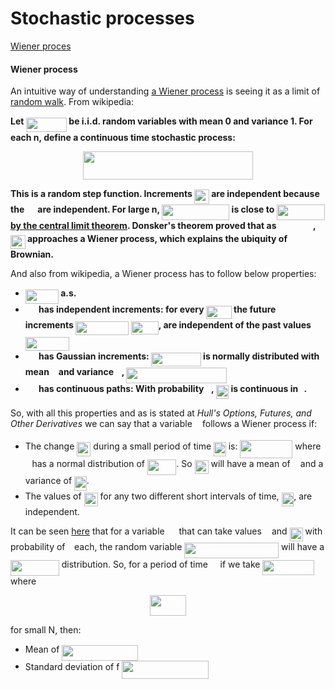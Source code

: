 # Stochastic processes #

[Wiener proces](#wiener-process)

#### Wiener process ####

An intuitive way of understanding [a Wiener process](https://en.wikipedia.org/wiki/Wiener_process) is seeing it as a limit of [random walk](https://github.com/joseprupi/randomwalk). From wikipedia:

**Let <img src="/tex/77f80dcb57870d15d47ff42fd83925b9.svg?invert_in_darkmode&sanitize=true" align=middle width=65.30938425pt height=22.831056599999986pt/> be i.i.d. random variables with mean 0 and variance 1. For each n, define a continuous time stochastic process:**


<p align="center"><img src="/tex/cbe2baa9af8de8d6361d646248ceadf3.svg?invert_in_darkmode&sanitize=true" align=middle width=271.98184695pt height=45.002035649999996pt/></p>

**This is a random step function. Increments <img src="/tex/fc848c2ebd267b4cd8b5bd06be9b2816.svg?invert_in_darkmode&sanitize=true" align=middle width=23.65115609999999pt height=22.465723500000017pt/> are independent because the <img src="/tex/44d9dddc6e2b61323f5595edb826a9f3.svg?invert_in_darkmode&sanitize=true" align=middle width=14.45784119999999pt height=22.831056599999986pt/> are independent. For large n, <img src="/tex/4a3405f5321fcb2629bfb24d3ba53383.svg?invert_in_darkmode&sanitize=true" align=middle width=108.24977789999998pt height=24.65753399999998pt/> is close to <img src="/tex/f7399f5fa2339fb9cc91ed56a55a7e6b.svg?invert_in_darkmode&sanitize=true" align=middle width=77.04326189999999pt height=24.65753399999998pt/> [by the central limit theorem](https://github.com/joseprupi/randomwalk#central-limit-theorem). Donsker's theorem proved that as <img src="/tex/ef14b5590a55d11e5c8dd5b37eb6fdf2.svg?invert_in_darkmode&sanitize=true" align=middle width=51.87587954999999pt height=14.15524440000002pt/> , <img src="/tex/fc848c2ebd267b4cd8b5bd06be9b2816.svg?invert_in_darkmode&sanitize=true" align=middle width=23.65115609999999pt height=22.465723500000017pt/> approaches a Wiener process, which explains the ubiquity of Brownian.**

And also from wikipedia, a Wiener process has to follow below properties:

* **<img src="/tex/8bbb73a94710de20f4c34bd07424b785.svg?invert_in_darkmode&sanitize=true" align=middle width=53.03643344999998pt height=22.465723500000017pt/> a.s.**
* **<img src="/tex/84c95f91a742c9ceb460a83f9b5090bf.svg?invert_in_darkmode&sanitize=true" align=middle width=17.80826024999999pt height=22.465723500000017pt/> has independent increments: for every <img src="/tex/5a55f30e694820fa3f61e00fd5ba99cd.svg?invert_in_darkmode&sanitize=true" align=middle width=40.639161749999985pt height=21.18721440000001pt/> the future increments <img src="/tex/13b9a8515ad4a4e22699dd4336e6d8bd.svg?invert_in_darkmode&sanitize=true" align=middle width=85.14657689999999pt height=22.465723500000017pt/> <img src="/tex/132671665582964132d1164d1b7ce344.svg?invert_in_darkmode&sanitize=true" align=middle width=44.11333739999999pt height=21.18721440000001pt/>, are independent of the past values <img src="/tex/2513f91cdbcc53200ac80c43ba9b8f7e.svg?invert_in_darkmode&sanitize=true" align=middle width=69.98273205pt height=22.465723500000017pt/>**
* **<img src="/tex/84c95f91a742c9ceb460a83f9b5090bf.svg?invert_in_darkmode&sanitize=true" align=middle width=17.80826024999999pt height=22.465723500000017pt/> has Gaussian increments: <img src="/tex/fbcb88fe306c040c20f19a7b64955fda.svg?invert_in_darkmode&sanitize=true" align=middle width=79.75845734999999pt height=22.465723500000017pt/> is normally distributed with mean <img src="/tex/29632a9bf827ce0200454dd32fc3be82.svg?invert_in_darkmode&sanitize=true" align=middle width=8.219209349999991pt height=21.18721440000001pt/> and variance <img src="/tex/6dbb78540bd76da3f1625782d42d6d16.svg?invert_in_darkmode&sanitize=true" align=middle width=9.41027339999999pt height=14.15524440000002pt/>, <img src="/tex/3c1fa16ad4db2427564f1a3a7a16b94c.svg?invert_in_darkmode&sanitize=true" align=middle width=160.69486124999997pt height=24.65753399999998pt/>**
* **<img src="/tex/84c95f91a742c9ceb460a83f9b5090bf.svg?invert_in_darkmode&sanitize=true" align=middle width=17.80826024999999pt height=22.465723500000017pt/> has continuous paths: With probability <img src="/tex/034d0a6be0424bffe9a6e7ac9236c0f5.svg?invert_in_darkmode&sanitize=true" align=middle width=8.219209349999991pt height=21.18721440000001pt/>, <img src="/tex/dc92b47a36c3a7e426608cd76609eb7f.svg?invert_in_darkmode&sanitize=true" align=middle width=20.49092594999999pt height=22.465723500000017pt/> is continuous in <img src="/tex/4f4f4e395762a3af4575de74c019ebb5.svg?invert_in_darkmode&sanitize=true" align=middle width=5.936097749999991pt height=20.221802699999984pt/>.**

So, with all this properties and as is stated at *Hull's Options, Futures, and Other Derivatives* we can say that a variable <img src="/tex/f93ce33e511096ed626b4719d50f17d2.svg?invert_in_darkmode&sanitize=true" align=middle width=8.367621899999993pt height=14.15524440000002pt/> follows a Wiener process if:

* The change <img src="/tex/d8cdb2a4c018cdd28ba3a4b7d3fa7f9e.svg?invert_in_darkmode&sanitize=true" align=middle width=22.06629479999999pt height=22.465723500000017pt/> during a small period of time <img src="/tex/5a63739e01952f6a63389340c037ae29.svg?invert_in_darkmode&sanitize=true" align=middle width=19.634768999999988pt height=22.465723500000017pt/> is: <img src="/tex/694b2fafa6accba266408c65e17861e8.svg?invert_in_darkmode&sanitize=true" align=middle width=83.98975364999998pt height=29.150579699999998pt/> where <img src="/tex/7ccca27b5ccc533a2dd72dc6fa28ed84.svg?invert_in_darkmode&sanitize=true" align=middle width=6.672392099999992pt height=14.15524440000002pt/> has a normal distribution of <img src="/tex/c87ec632ce2bc4e792521d06d1c250e8.svg?invert_in_darkmode&sanitize=true" align=middle width=46.32427964999999pt height=24.65753399999998pt/>. So <img src="/tex/d8cdb2a4c018cdd28ba3a4b7d3fa7f9e.svg?invert_in_darkmode&sanitize=true" align=middle width=22.06629479999999pt height=22.465723500000017pt/> will have a mean of <img src="/tex/29632a9bf827ce0200454dd32fc3be82.svg?invert_in_darkmode&sanitize=true" align=middle width=8.219209349999991pt height=21.18721440000001pt/> and a variance of <img src="/tex/5a63739e01952f6a63389340c037ae29.svg?invert_in_darkmode&sanitize=true" align=middle width=19.634768999999988pt height=22.465723500000017pt/>. 
* The values of <img src="/tex/d8cdb2a4c018cdd28ba3a4b7d3fa7f9e.svg?invert_in_darkmode&sanitize=true" align=middle width=22.06629479999999pt height=22.465723500000017pt/> for any two different short intervals of time, <img src="/tex/5a63739e01952f6a63389340c037ae29.svg?invert_in_darkmode&sanitize=true" align=middle width=19.634768999999988pt height=22.465723500000017pt/>, are independent.

It can be seen [here](https://github.com/joseprupi/randomwalk) that for a variable <img src="/tex/cbfb1b2a33b28eab8a3e59464768e810.svg?invert_in_darkmode&sanitize=true" align=middle width=14.908688849999992pt height=22.465723500000017pt/> that can take values <img src="/tex/034d0a6be0424bffe9a6e7ac9236c0f5.svg?invert_in_darkmode&sanitize=true" align=middle width=8.219209349999991pt height=21.18721440000001pt/> and <img src="/tex/e11a8cfcf953c683196d7a48677b2277.svg?invert_in_darkmode&sanitize=true" align=middle width=21.00464354999999pt height=21.18721440000001pt/> with probability of <img src="/tex/47d54de4e337a06266c0e1d22c9b417b.svg?invert_in_darkmode&sanitize=true" align=middle width=6.552545999999997pt height=27.77565449999998pt/> each, the random variable <img src="/tex/7d2e2a17806d181d1c6f4dd9a86409d1.svg?invert_in_darkmode&sanitize=true" align=middle width=150.81971684999996pt height=24.65753399999998pt/> will have a <img src="/tex/0a51ccc0b653f18c3faa3de308511f66.svg?invert_in_darkmode&sanitize=true" align=middle width=77.83490879999998pt height=24.995338500000003pt/> distribution. So, for a period of time <img src="/tex/2f118ee06d05f3c2d98361d9c30e38ce.svg?invert_in_darkmode&sanitize=true" align=middle width=11.889314249999991pt height=22.465723500000017pt/> if we take <img src="/tex/63c87f20da2e6365b4d5f04612b0008b.svg?invert_in_darkmode&sanitize=true" align=middle width=82.50581625pt height=24.65753399999998pt/> where
<p align="center"><img src="/tex/d0abf0b419a111349b4846934abe28ea.svg?invert_in_darkmode&sanitize=true" align=middle width=58.524967049999994pt height=33.62942055pt/></p>
for small N, then:

* Mean of <img src="/tex/a093d76e782aa5429c6324861041f37f.svg?invert_in_darkmode&sanitize=true" align=middle width=121.77510344999997pt height=24.65753399999998pt/>
* Standard deviation of f <img src="/tex/21bc6de0e3d69c1f78793474cd413575.svg?invert_in_darkmode&sanitize=true" align=middle width=139.14388125pt height=29.150579699999998pt/>